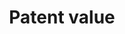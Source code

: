 ---
description: Updated Mar 19, 2014 by Noah Stoffman
shortname: patent_value
timeframe: 1926-2010
title: Patent value
url: https://iu.box.com/patents
uuid: 798f092c-3597-41bb-be5d-e5eb15c2b5d3
---